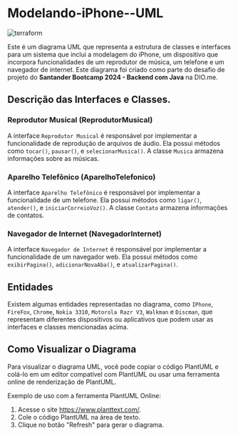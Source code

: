 # Modelando-iPhone--UML


![terraform](https://img.shields.io/badge/-UML-white?style=for-the-badge&logo=UML&color=FABD14&logoColor=white)

Este é um diagrama UML que representa a estrutura de classes e interfaces para um sistema que inclui a modelagem do iPhone, um dispositivo que incorpora funcionalidades de um reprodutor de música, um telefone e um navegador de internet. Este diagrama foi criado como parte do desafio de projeto do **Santander Bootcamp 2024 - Backend com Java** na DIO.me.



## Descrição das Interfaces e Classes.

### Reprodutor Musical (ReprodutorMusical)

A interface `Reprodutor Musical` é responsável por implementar a funcionalidade de reprodução de arquivos de áudio. Ela possui métodos como `tocar()`, `pausar()`, e `selecionarMusica()`. A classe `Musica` armazena informações sobre as músicas.

### Aparelho Telefônico (AparelhoTelefonico)

A interface `Aparelho Telefônico` é responsável por implementar a funcionalidade de um telefone. Ela possui métodos como `ligar()`, `atender()`, e `iniciarCorreioVoz()`. A classe `Contato` armazena informações de contatos.

### Navegador de Internet (NavegadorInternet)

A interface `Navegador de Internet` é responsável por implementar a funcionalidade de um navegador web. Ela possui métodos como `exibirPagina()`, `adicionarNovaAba()`, e `atualizarPagina()`.

## Entidades

Existem algumas entidades representadas no diagrama, como `IPhone`, `FireFox`, `Chrome`, `Nokia 3310`, `Motorola Razr V3`, `Walkman` e `Discman`, que representam diferentes dispositivos ou aplicativos que podem usar as interfaces e classes mencionadas acima.

## Como Visualizar o Diagrama

Para visualizar o diagrama UML, você pode copiar o código PlantUML e colá-lo em um editor compatível com PlantUML ou usar uma ferramenta online de renderização de PlantUML.

Exemplo de uso com a ferramenta PlantUML Online:
1. Acesse o site https://www.planttext.com/.
2. Cole o código PlantUML na área de texto.
3. Clique no botão "Refresh" para gerar o diagrama.
